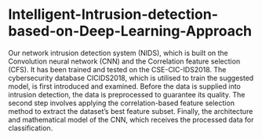 # Intelligent-Intrusion-detection-based-on-Deep-Learning-Approach
Our network intrusion detection system (NIDS), which is built on the Convolution neural network (CNN) and the Correlation feature selection (CFS). It has been trained and tested on the CSE-CIC-IDS2018. The cybersecurity database CICIDS2018, which is utilised to train the suggested model, is first introduced and examined. Before the data is supplied into intrusion detection, the data is preprocessed to guarantee its quality. The second step involves applying the correlation-based feature selection method to extract the dataset’s best feature subset. Finally, the architecture and mathematical model of the CNN, which receives the processed data for classification.
